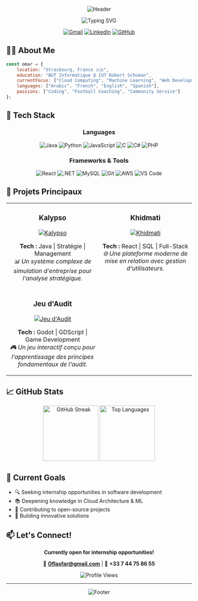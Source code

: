 <div align="center">

![Header](https://capsule-render.vercel.app/api?type=waving&color=gradient&customColorList=6,11,20&height=180&section=header&text=Omar%20Farouk%20LASFAR&fontSize=42&fontAlignY=35&desc=Full-Stack%20Developer%20in%20Progress&descSize=20&descAlignY=55&animation=twinkling)

<p align="center">
  <img src="https://readme-typing-svg.herokuapp.com?font=Fira+Code&size=22&duration=2500&pause=500&color=9D4EDD&center=true&vCenter=true&width=440&lines=Software+Engineering+Student;Full-Stack+Developer;Problem+Solver;Always+Learning" alt="Typing SVG" />
</p>

<p align="center">
  <a href="mailto:Oflasfar@gmail.com"><img src="https://img.shields.io/badge/Gmail-D14836?style=for-the-badge&logo=gmail&logoColor=white" alt="Gmail"/></a>
  <a href="https://linkedin.com/in/omar-farouk-lasfar"><img src="https://img.shields.io/badge/LinkedIn-0077B5?style=for-the-badge&logo=linkedin&logoColor=white" alt="LinkedIn"/></a>
  <a href="https://github.com/oflasfar"><img src="https://img.shields.io/badge/GitHub-100000?style=for-the-badge&logo=github&logoColor=white" alt="GitHub"/></a>
</p>

</div>

## 👨‍💻 About Me

```javascript
const omar = {
    location: "Strasbourg, France 🇫🇷",
    education: "BUT Informatique @ IUT Robert Schuman",
    currentFocus: ["Cloud Computing", "Machine Learning", "Web Development"],
    languages: ["Arabic", "French", "English", "Spanish"],
    passions: ["Coding", "Football Coaching", "Community Service"]
};
```

## 🚀 Tech Stack

<div align="center">

### Languages
![Java](https://img.shields.io/badge/Java-ED8B00?style=flat-square&logo=openjdk&logoColor=white)
![Python](https://img.shields.io/badge/Python-3776AB?style=flat-square&logo=python&logoColor=white)
![JavaScript](https://img.shields.io/badge/JavaScript-F7DF1E?style=flat-square&logo=javascript&logoColor=black)
![C](https://img.shields.io/badge/C-00599C?style=flat-square&logo=c&logoColor=white)
![C#](https://img.shields.io/badge/C%23-239120?style=flat-square&logo=c-sharp&logoColor=white)
![PHP](https://img.shields.io/badge/PHP-777BB4?style=flat-square&logo=php&logoColor=white)

### Frameworks & Tools
![React](https://img.shields.io/badge/React-20232A?style=flat-square&logo=react&logoColor=61DAFB)
![.NET](https://img.shields.io/badge/.NET-5C2D91?style=flat-square&logo=.net&logoColor=white)
![MySQL](https://img.shields.io/badge/MySQL-005C84?style=flat-square&logo=mysql&logoColor=white)
![Git](https://img.shields.io/badge/Git-F05032?style=flat-square&logo=git&logoColor=white)
![AWS](https://img.shields.io/badge/AWS-232F3E?style=flat-square&logo=amazon-aws&logoColor=white)
![VS Code](https://img.shields.io/badge/VS%20Code-007ACC?style=flat-square&logo=visual-studio-code&logoColor=white)

</div>

## 💼 Projets Principaux

<table>
  <tr>
    <td width="50%" valign="top">
      <h3 align="center">Kalypso</h3>
      <div align="center">
        <a href="#">
          <img src="https://img.shields.io/badge/Business%20Simulator-FF6B6B?style=for-the-badge" alt="Kalypso"/>
        </a>
        <br/>
        <p>
          <strong>Tech :</strong> Java | Stratégie | Management
          <br/>
          <em>📊 Un système complexe de simulation d'entreprise pour l'analyse stratégique.</em>
        </p>
      </div>
    </td>
    <td width="50%" valign="top">
      <h3 align="center">Khidmati</h3>
      <div align="center">
        <a href="#">
          <img src="https://img.shields.io/badge/Web%20Platform-4ECDC4?style=for-the-badge" alt="Khidmati"/>
        </a>
        <br/>
        <p>
          <strong>Tech :</strong> React | SQL | Full-Stack
          <br/>
          <em>🌐 Une plateforme moderne de mise en relation avec gestion d'utilisateurs.</em>
        </p>
      </div>
    </td>
  </tr>
  <tr>
    <td width="50%" valign="top">
      <h3 align="center">Jeu d'Audit</h3>
      <div align="center">
        <a href="#">
          <img src="https://img.shields.io/badge/Serious%20Game-478CB0?style=for-the-badge&logo=godotengine" alt="Jeu d'Audit"/>
        </a>
        <br/>
        <p>
          <strong>Tech :</strong> Godot | GDScript | Game Development
          <br/>
          <em>🎮 Un jeu interactif conçu pour l'apprentissage des principes fondamentaux de l'audit.</em>
        </p>
      </div>
    </td>
    <td width="50%" valign="top">
      </td>
  </tr>
</table>

## 📈 GitHub Stats

<div align="center">
  <img src="https://github-readme-streak-stats.herokuapp.com/?user=oflasfar&theme=tokyonight&hide_border=true&card_width=400" alt="GitHub Streak" height="150"/>
  <img src="https://github-readme-stats.vercel.app/api/top-langs/?username=oflasfar&theme=tokyonight&hide_border=true&layout=compact&card_width=400" alt="Top Languages" height="150"/>
</div>

## 🎯 Current Goals

- 🔍 Seeking internship opportunities in software development
- 📚 Deepening knowledge in Cloud Architecture & ML
- 🌟 Contributing to open-source projects
- 🚀 Building innovative solutions

## 📫 Let's Connect!

<div align="center">

**Currently open for internship opportunities!**

📧 **Oflasfar@gmail.com** | 📱 **+33 7 44 75 86 55**

<img src="https://komarev.com/ghpvc/?username=oflasfar&color=blueviolet&style=flat-square&label=Profile+Views" alt="Profile Views"/>

</div>

---

<div align="center">
  
![Footer](https://capsule-render.vercel.app/api?type=waving&color=gradient&customColorList=6,11,20&height=100&section=footer)

</div>
